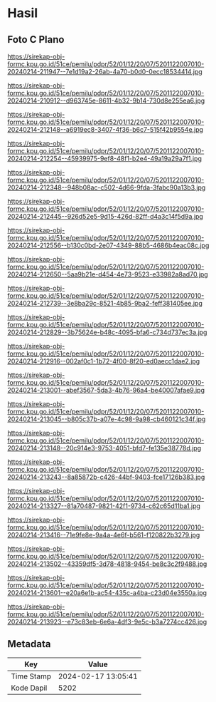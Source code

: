 # Hasil

## Foto C Plano

https://sirekap-obj-formc.kpu.go.id/51ce/pemilu/pdpr/52/01/12/20/07/5201122007010-20240214-211947--7e1d19a2-26ab-4a70-b0d0-0ecc18534414.jpg

https://sirekap-obj-formc.kpu.go.id/51ce/pemilu/pdpr/52/01/12/20/07/5201122007010-20240214-210912--d963745e-8611-4b32-9b14-730d8e255ea6.jpg

https://sirekap-obj-formc.kpu.go.id/51ce/pemilu/pdpr/52/01/12/20/07/5201122007010-20240214-212148--a6919ec8-3407-4f36-b6c7-515f42b9554e.jpg

https://sirekap-obj-formc.kpu.go.id/51ce/pemilu/pdpr/52/01/12/20/07/5201122007010-20240214-212254--45939975-9ef8-48f1-b2e4-49a19a29a7f1.jpg

https://sirekap-obj-formc.kpu.go.id/51ce/pemilu/pdpr/52/01/12/20/07/5201122007010-20240214-212348--948b08ac-c502-4d66-9fda-3fabc90a13b3.jpg

https://sirekap-obj-formc.kpu.go.id/51ce/pemilu/pdpr/52/01/12/20/07/5201122007010-20240214-212445--926d52e5-9d15-426d-82ff-d4a3c14f5d9a.jpg

https://sirekap-obj-formc.kpu.go.id/51ce/pemilu/pdpr/52/01/12/20/07/5201122007010-20240214-212556--b130c0bd-2e07-4349-88b5-4686b4eac08c.jpg

https://sirekap-obj-formc.kpu.go.id/51ce/pemilu/pdpr/52/01/12/20/07/5201122007010-20240214-212650--5aa9b21e-d454-4e73-9523-e33982a8ad70.jpg

https://sirekap-obj-formc.kpu.go.id/51ce/pemilu/pdpr/52/01/12/20/07/5201122007010-20240214-212739--3e8ba29c-8521-4b85-9ba2-feff381405ee.jpg

https://sirekap-obj-formc.kpu.go.id/51ce/pemilu/pdpr/52/01/12/20/07/5201122007010-20240214-212829--3b75624e-b48c-4095-bfa6-c734d737ec3a.jpg

https://sirekap-obj-formc.kpu.go.id/51ce/pemilu/pdpr/52/01/12/20/07/5201122007010-20240214-212916--002af0c1-1b72-4f00-8f20-ed0aecc1dae2.jpg

https://sirekap-obj-formc.kpu.go.id/51ce/pemilu/pdpr/52/01/12/20/07/5201122007010-20240214-213001--abef3567-5da3-4b76-96a4-be40007afae9.jpg

https://sirekap-obj-formc.kpu.go.id/51ce/pemilu/pdpr/52/01/12/20/07/5201122007010-20240214-213045--b805c37b-a07e-4c98-9a98-cb460121c34f.jpg

https://sirekap-obj-formc.kpu.go.id/51ce/pemilu/pdpr/52/01/12/20/07/5201122007010-20240214-213148--20c914e3-9753-4051-bfd7-fe135e38778d.jpg

https://sirekap-obj-formc.kpu.go.id/51ce/pemilu/pdpr/52/01/12/20/07/5201122007010-20240214-213243--8a85872b-c426-44bf-9403-fce17126b383.jpg

https://sirekap-obj-formc.kpu.go.id/51ce/pemilu/pdpr/52/01/12/20/07/5201122007010-20240214-213327--81a70487-9821-42f1-9734-c62c65d11ba1.jpg

https://sirekap-obj-formc.kpu.go.id/51ce/pemilu/pdpr/52/01/12/20/07/5201122007010-20240214-213416--71e9fe8e-9a4a-4e6f-b561-f120822b3279.jpg

https://sirekap-obj-formc.kpu.go.id/51ce/pemilu/pdpr/52/01/12/20/07/5201122007010-20240214-213502--43359df5-3d78-4818-9454-be8c3c2f9488.jpg

https://sirekap-obj-formc.kpu.go.id/51ce/pemilu/pdpr/52/01/12/20/07/5201122007010-20240214-213601--e20a6e1b-ac54-435c-a4ba-c23d04e3550a.jpg

https://sirekap-obj-formc.kpu.go.id/51ce/pemilu/pdpr/52/01/12/20/07/5201122007010-20240214-213923--e73c83eb-6e6a-4df3-9e5c-b3a7274cc426.jpg


## Metadata

| Key        | Value               |
| ---------- | ------------------- |
| Time Stamp | 2024-02-17 13:05:41 |
| Kode Dapil | 5202                |



